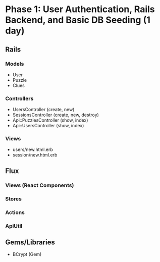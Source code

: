 # Phase 1: User Authentication, Rails Backend, and Basic DB Seeding (1 day)

## Rails
### Models
* User
* Puzzle
* Clues

### Controllers
* UsersController (create, new)
* SessionsController (create, new, destroy)
* Api::PuzzlesController (show, index)
* Api::UsersController (show, index)

### Views
* users/new.html.erb
* session/new.html.erb

## Flux
### Views (React Components)

### Stores

### Actions

### ApiUtil

## Gems/Libraries
* BCrypt (Gem)
